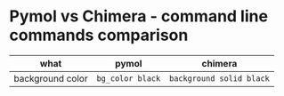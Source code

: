 # Pymol vs Chimera - command line commands comparison

| what| pymol | chimera |
|-------|-------|---------|
| background color | `bg_color black` | `background solid black` |

